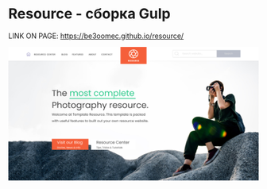 # Resource - сборка Gulp

LINK ON PAGE:
https://be3oomec.github.io/resource/

![Главная страница сайта](design.jpg "Главная страница сайта")
